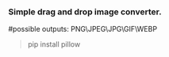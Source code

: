 ### Simple drag and drop image converter.

#possible outputs: PNG\JPEG\JPG\GIF\WEBP

> pip install pillow
